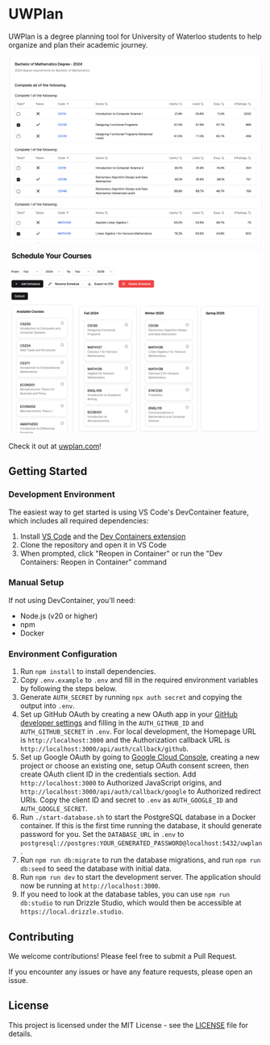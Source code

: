 # UWPlan

UWPlan is a degree planning tool for University of Waterloo students to help organize and plan their academic journey.

![Select](/public/assets/select.png)

![Schedule](/public/assets/schedule.png)

Check it out at [uwplan.com](https://uwplan.com)!

## Getting Started

### Development Environment

The easiest way to get started is using VS Code's DevContainer feature, which includes all required dependencies:

1. Install [VS Code](https://code.visualstudio.com/) and the [Dev Containers extension](https://marketplace.visualstudio.com/items?itemName=ms-vscode-remote.remote-containers)
2. Clone the repository and open it in VS Code
3. When prompted, click "Reopen in Container" or run the "Dev Containers: Reopen in Container" command

### Manual Setup

If not using DevContainer, you'll need:

- Node.js (v20 or higher)
- npm
- Docker

### Environment Configuration
1. Run `npm install` to install dependencies.   
2. Copy `.env.example` to `.env` and fill in the required environment variables by following the steps below.
3. Generate `AUTH_SECRET` by running `npx auth secret` and copying the output into `.env`.
4. Set up GitHub OAuth by creating a new OAuth app in your [GitHub developer settings](https://github.com/settings/developers) and filling in the `AUTH_GITHUB_ID` and `AUTH_GITHUB_SECRET` in `.env`. For local development, the Homepage URL is `http://localhost:3000` and the Authorization callback URL is `http://localhost:3000/api/auth/callback/github`.
5. Set up Google OAuth by going to [Google Cloud Console](https://console.cloud.google.com/), creating a new project or choose an existing one, setup OAuth consent screen, then create OAuth client ID in the credentials section. Add `http://localhost:3000` to Authorized JavaScript origins, and `http://localhost:3000/api/auth/callback/google` to Authorized redirect URIs. Copy the client ID and secret to `.env` as `AUTH_GOOGLE_ID` and `AUTH_GOOGLE_SECRET`.
6. Run `./start-database.sh` to start the PostgreSQL database in a Docker container. If this is the first time running the database, it should generate password for you. Set the `DATABASE_URL` in `.env` to `postgresql://postgres:YOUR_GENERATED_PASSWORD@localhost:5432/uwplan`.
7. Run `npm run db:migrate` to run the database migrations, and run `npm run db:seed` to seed the database with initial data.
8. Run `npm run dev` to start the development server. The application should now be running at `http://localhost:3000`.
9. If you need to look at the database tables, you can use `npm run db:studio` to run Drizzle Studio, which would then be accessible at `https://local.drizzle.studio`.

## Contributing
We welcome contributions! Please feel free to submit a Pull Request.

If you encounter any issues or have any feature requests, please open an issue.

## License
This project is licensed under the MIT License - see the [LICENSE](LICENSE) file for details.